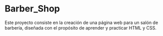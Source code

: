 # Barber_Shop
Este proyecto consiste en la creación de una página web para un salón de barbería, diseñada con el propósito de aprender y practicar HTML y CSS.
